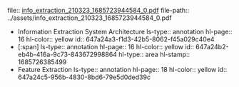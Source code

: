 file:: [info_extraction_210323_1685723944584_0.pdf](../assets/info_extraction_210323_1685723944584_0.pdf)
file-path:: ../assets/info_extraction_210323_1685723944584_0.pdf

- Information Extraction System Architecture
  ls-type:: annotation
  hl-page:: 16
  hl-color:: yellow
  id:: 647a24a3-f1d3-42b5-8062-f45a029c40e4
- [:span]
  ls-type:: annotation
  hl-page:: 16
  hl-color:: yellow
  id:: 647a24b2-eb4b-416a-9c73-843672998864
  hl-type:: area
  hl-stamp:: 1685726385499
- Feature Extraction
  ls-type:: annotation
  hl-page:: 18
  hl-color:: yellow
  id:: 647a24c5-956b-4830-8bd6-79e5d0ded39c